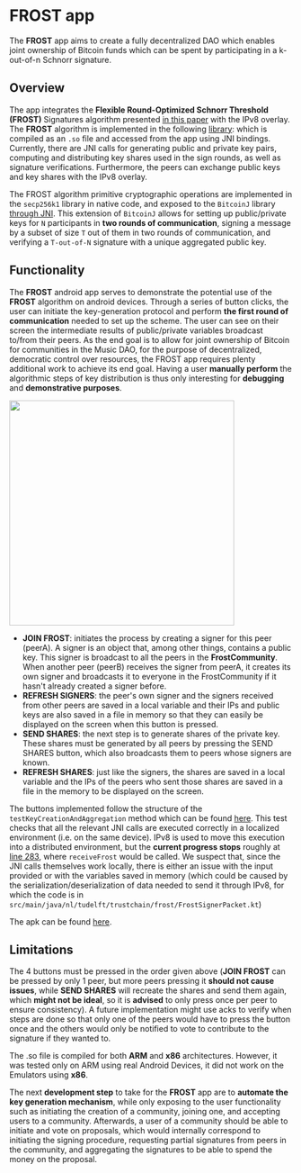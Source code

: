 
# FROST app

The **FROST** app aims to create a fully decentralized DAO which enables joint ownership of Bitcoin funds which can be spent by participating in a k-out-of-n Schnorr signature.

## Overview
The app integrates the **Flexible Round-Optimized Schnorr Threshold (FROST)** Signatures algorithm presented [in this paper](https://eprint.iacr.org/2020/852.pdf) with the IPv8 overlay. The **FROST** algorithm is implemented in the following [library](https://github.com/OrestisKan/secp256k1-zkp-jni): which is compiled as an `.so` file and accessed from the app using JNI bindings. Currently, there are JNI calls for generating public and private key pairs, computing and distributing key shares used in the sign rounds, as well as signature verifications. Furthermore, the peers can exchange public keys and key shares with the IPv8 overlay.

The FROST algorithm primitive cryptographic operations are implemented in the `secp256k1` library in native code, and exposed to the `BitcoinJ` library [through JNI](https://github.com/OrestisKan/bitcoinj-frost/blob/91b74783de9bd1e1f5bb69749197987d79b9bb7d/core/src/main/java/org/bitcoin/NativeSecp256k1.java#L586). This extension of `BitcoinJ` allows for setting up public/private keys for `N` participants in **two rounds of communication**, signing a message by a subset of size `T` out of them in two rounds of communication, and verifying a `T-out-of-N` signature with a unique aggregated public key.

## Functionality
 
The **FROST** android app serves to demonstrate the potential use of the **FROST** algorithm on android devices. Through a series of button clicks, the user can initiate the key-generation protocol and perform **the first round of communication** needed to set up the scheme. The user can see on their screen the intermediate results of public/private variables broadcast to/from their peers. As the end goal is to allow for joint ownership of Bitcoin for communities in the Music DAO, for the purpose of decentralized, democratic control over resources, the FROST app requires plenty additional work to achieve its end goal. Having a user **manually perform** the algorithmic steps of key distribution is thus only interesting for **debugging** and **demonstrative purposes**.
 
<img src="src/img/frost_gif.gif" height="400px">
 
- **JOIN FROST**: initiates the process by creating a signer for this peer (peerA). A signer is an object that, among other things, contains a public key. This signer is broadcast to all the peers in the **FrostCommunity**. When another peer (peerB) receives the signer from peerA, it creates its own signer and broadcasts it to everyone in the FrostCommunity if it hasn't already created a signer before.
- **REFRESH SIGNERS**: the peer's own signer and the signers received from other peers are saved in a local variable and their IPs and public keys are also saved in a file in memory so that they can easily be displayed on the screen when this button is pressed.
- **SEND SHARES**: the next step is to generate shares of the private key. These shares must be generated by all peers by pressing the SEND SHARES button, which also broadcasts them to peers whose signers are known.
- **REFRESH SHARES**: just like the signers, the shares are saved in a local variable and the IPs of the peers who sent those shares are saved in a file in the memory to be displayed on the screen.

The buttons implemented follow the structure of the `testKeyCreationAndAggregation` method which can be found [here](https://github.com/OrestisKan/bitcoinj-frost/blob/91b74783de9bd1e1f5bb69749197987d79b9bb7d/core/src/test/java/org/bitcoinj/core/ECKeyTest.java#L550). This test checks that all the relevant JNI calls are executed correctly in a localized environment (i.e. on the same device). IPv8 is used to move this execution into a distributed environment, but the **current progress stops** roughly at [line 283](https://github.com/iiacoban42/trustchain-superapp/blob/b084dfbe5ff72709c60aac968f6d47e071cee571/frost/src/main/java/nl/tudelft/trustchain/frost/FrostCommunity.kt#L283), where `receiveFrost` would be called. We suspect that, since the JNI calls themselves work locally, there is either an issue with the input provided or with the variables saved in memory (which could be caused by the serialization/deserialization of data needed to send it through IPv8, for which the code is in `src/main/java/nl/tudelft/trustchain/frost/FrostSignerPacket.kt`)

The apk can be found [here](https://drive.google.com/file/d/1smkjPhfFnST2gwJVdMipRJ1xjstMkn5E/view?usp=sharing).

## Limitations 

The 4 buttons must be pressed in the order given above (**JOIN FROST** can be pressed by only 1 peer, but more peers pressing it **should not cause issues**, while **SEND SHARES** will recreate the shares and send them again, which **might not be ideal**, so it is **advised** to only press once per peer to ensure consistency). A future implementation might use acks to verify when steps are done so that only one of the peers would have to press the button once and the others would only be notified to vote to contribute to the signature if they wanted to.

The .so file is compiled for both **ARM** and **x86** architectures. However, it was tested only on ARM using real Android Devices, it did not work on the Emulators using **x86**.

The next **development step** to take for the **FROST** app are to **automate the key generation mechanism**, while only exposing to the user functionality such as initiating the creation of a community, joining one, and accepting users to a community. Afterwards, a user of a community should be able to initiate and vote on proposals, which would internally correspond to initiating the signing procedure, requesting partial signatures from peers in the community, and aggregating the signatures to be able to spend the money on the proposal.


